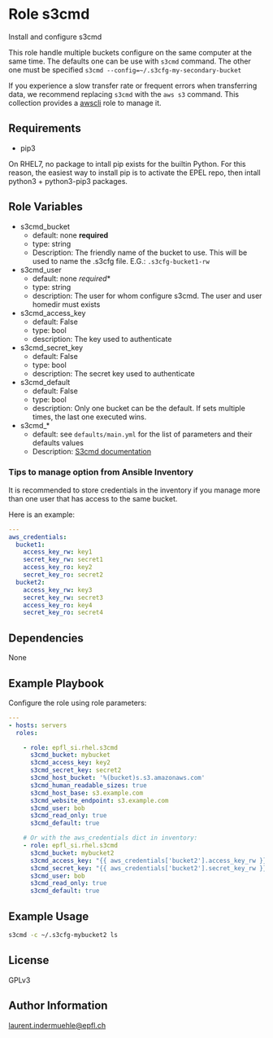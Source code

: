 Role s3cmd
=========

Install and configure s3cmd

This role handle multiple buckets configure on the same computer at the same time. The defaults one can be use with `s3cmd` command. The other one must be specified `s3cmd --config=~/.s3cfg-my-secondary-bucket`

If you experience a slow transfer rate or frequent errors when transferring data, we recommend replacing `s3cmd` with the `aws s3` command. This collection provides a [awscli](https://github.com/epfl-si/ansible-collection-rhel/tree/main/roles/awscli) role to manage it.


Requirements
------------

* pip3

On RHEL7, no package to intall pip exists for the builtin Python. For this reason, the easiest way to install pip is to activate the EPEL repo, then intall python3 + python3-pip3 packages.

Role Variables
--------------


* s3cmd_bucket
  * default: none **required**
  * type: string
  * Description: The friendly name of the bucket to use. This will be used to name the .s3cfg file. E.G.: `.s3cfg-bucket1-rw`
* s3cmd_user
  * default: none *required**
  * type: string
  * description: The user for whom configure s3cmd. The user and user homedir must exists
* s3cmd_access_key
  * default: False
  * type: bool
  * description: The key used to authenticate
* s3cmd_secret_key
  * default: False
  * type: bool
  * description: The secret key used to authenticate
* s3cmd_default
  * default: False
  * type: bool
  * description: Only one bucket can be the default. If sets multiple times, the last one executed wins.
* s3cmd_*
  * default: see `defaults/main.yml` for the list of parameters and their defaults values
  * Description: [S3cmd documentation](https://s3tools.org/kb/item14.htm)


### Tips to manage option from Ansible Inventory

It is recommended to store credentials in the inventory if you manage more than one user that has access to the same bucket.

Here is an example:

```yaml
---
aws_credentials:
  bucket1:
    access_key_rw: key1
    secret_key_rw: secret1
    access_key_ro: key2
    secret_key_ro: secret2
  bucket2:
    access_key_rw: key3
    secret_key_rw: secret3
    access_key_ro: key4
    secret_key_ro: secret4
```

Dependencies
------------

None

Example Playbook
----------------

Configure the role using role parameters:

```yaml
---
- hosts: servers
  roles:

    - role: epfl_si.rhel.s3cmd
      s3cmd_bucket: mybucket
      s3cmd_access_key: key2
      s3cmd_secret_key: secret2
      s3cmd_host_bucket: '%(bucket)s.s3.amazonaws.com'
      s3cmd_human_readable_sizes: true
      s3cmd_host_base: s3.example.com
      s3cmd_website_endpoint: s3.example.com
      s3cmd_user: bob
      s3cmd_read_only: true
      s3cmd_default: true

    # Or with the aws_credentials dict in inventory:
    - role: epfl_si.rhel.s3cmd
      s3cmd_bucket: mybucket2
      s3cmd_access_key: "{{ aws_credentials['bucket2'].access_key_rw }}"
      s3cmd_secret_key: "{{ aws_credentials['bucket2'].secret_key_rw }}"
      s3cmd_user: bob
      s3cmd_read_only: true
      s3cmd_default: true
```


Example Usage
-------------

```bash
s3cmd -c ~/.s3cfg-mybucket2 ls
```


License
-------

GPLv3

Author Information
------------------

laurent.indermuehle@epfl.ch
